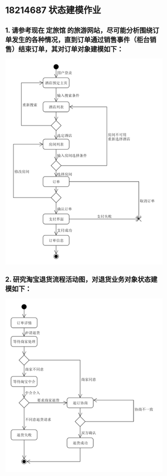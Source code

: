 

# 18214687 状态建模作业

## 1. 请参考现在 定旅馆 的旅游网站，尽可能分析围绕订单发生的各种情况，直到订单通过销售事件（柜台销售）结束订单，其对订单对象建模如下：

![状态模型订单](img/state_diagram/order_tn.png)

## 2. 研究淘宝退货流程活动图，对退货业务对象状态建模如下：

![状态模型淘宝](img/state_diagram/taobao_tn.png)